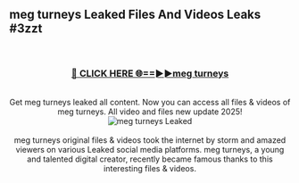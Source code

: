 ## meg turneys Leaked Files And Videos Leaks #3zzt
<br>
<div align="center">
<h3><a href="https://watchclip.my.id/meg turneys" rel="nofollow">🔴 CLICK HERE 🌐==►►meg turneys</a></h3>
<br>
Get meg turneys leaked all content. Now you can access all files & videos of meg turneys. All video and files new update 2025!
<br>
<a href="https://watchclip.my.id/meg turneys" rel="nofollow" data-target="animated-image.originalLink"><img src="https://i.ibb.co.com/WyWwxjT/player-gif2.gif" alt="meg turneys Leaked" style="max-width: 100%; display: inline-block;" data-target="animated-image.originalImage"></a>
<br><br>
meg turneys original files & videos took the internet by storm and amazed viewers on various Leaked social media platforms. meg turneys, a young and talented digital creator, recently became famous thanks to this interesting files & videos.
</div>
<br>